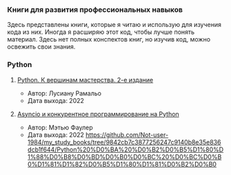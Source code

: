 ### Книги для развития профессиональных навыков

Здесь представлены книги, которые я читаю и использую для изучения кода из них. Иногда я расширяю этот код, чтобы лучше понять материал. Здесь нет полных конспектов книг, но изучив код, можно освежить свои знания.

### Python

1. [Python. К вершинам мастерства. 2-е издание](/Python%20к%20вершинам%20мастерсва/)
   - Автор: Лусиану Рамальо
   - Дата выхода: 2022

2. [Asyncio и конкурентное программирование на Python](/Asyncio_и_конкурентное_програмирование_на_Python/)
   - Автор: Мэтью Фаулер
   - Дата выхода: 2022
https://github.com/Not-user-1984/my_study_books/tree/9842cb7c3877256247c9140b8e35e836dcb1f644/Python%20%D0%BA%20%D0%B2%D0%B5%D1%80%D1%88%D0%B8%D0%BD%D0%B0%D0%BC%20%D0%BC%D0%B0%D1%81%D1%82%D0%B5%D1%80%D1%81%D0%B2%D0%B0
